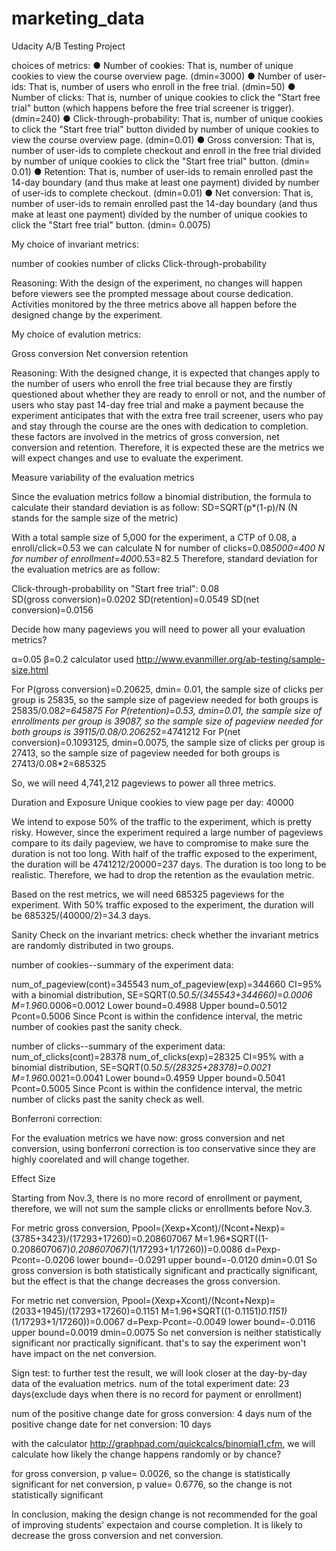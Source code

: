 # marketing_data
Udacity A/B Testing Project

choices of metrics:
● Number of cookies: That is, number of unique cookies to view the course overview page. (dmin=3000)
● Number of user-ids: That is, number of users who enroll in the free trial. (dmin=50)
● Number of clicks: That is, number of unique cookies to click the "Start free trial" button (which happens before the free trial screener is trigger). (dmin=240)
● Click-through-probability: That is, number of unique cookies to click the "Start free trial" button divided by number of unique cookies to view the course overview page. (dmin=0.01)
● Gross conversion: That is, number of user-ids to complete checkout and enroll in the free trial divided by number of unique cookies to click the "Start free trial" button. (dmin= 0.01)
● Retention: That is, number of user-ids to remain enrolled past the 14-day boundary (and thus make at least one payment) divided by number of user-ids to complete checkout. (dmin=0.01)
● Net conversion: That is, number of user-ids to remain enrolled past the 14-day boundary (and thus make at least one payment) divided by the number of unique cookies to click the "Start free trial" button. (dmin= 0.0075)

My choice of invariant metrics:

number of cookies
number of clicks
Click-through-probability

Reasoning: With the design of the experiment, no changes will happen before viewers see the prompted message about course dedication. Activities monitored by the three metrics above all happen before the designed change by the experiment.

My choice of evalution metrics:

Gross conversion
Net conversion
retention

Reasoning: With the designed change, it is expected that changes apply to the number of users who enroll the free trial because they are firstly questioned about whether they are ready to enroll or not, and the number of users who stay past 14-day free trial and make a payment because the experiment anticipates that with the extra free trail screener, users who pay and stay through the course are the ones with dedication to completion. these factors are involved in the metrics of gross conversion, net conversion and retention. Therefore, it is expected these are the metrics we will expect changes and use to evaluate the experiment. 


Measure variability of the evaluation metrics

Since the evaluation metrics follow a binomial distribution, the formula to calculate their standard deviation is as follow:
SD=SQRT(p*(1-p)/N (N stands for the sample size of the metric)

With a total sample size of 5,000 for the experiment, a CTP of 0.08, a enroll/click=0.53
we can calculate N for number of clicks=0.08*5000=400
                 N for number of enrollment=400*0.53=82.5
Therefore, standard deviation for the evaluation metrics are as follow:


Click-through-probability on "Start free trial":	0.08		
SD(gross conversion)=0.0202
SD(retention)=0.0549
SD(net conversion)=0.0156

Decide how many pageviews you will need to power all your evaluation metrics?

α=0.05 β=0.2
calculator used http://www.evanmiller.org/ab-testing/sample-size.html

For P(gross conversion)=0.20625, dmin= 0.01, the sample size of clicks per group is 25835, so the sample size of pageview needed for both groups is 25835/0.08*2=645875
For P(retention)=0.53, dmin=0.01, the sample size of enrollments per group is 39087, so the sample size of pageview needed for both groups is 39115/0.08/0.20625*2=4741212
For P(net conversion)=0.1093125, dmin=0.0075, the sample size of clicks per group is 27413, so the sample size of pageview needed for both groups is 27413/0.08*2=685325

So, we will need 4,741,212 pageviews to power all three metrics.


Duration and Exposure
Unique cookies to view page per day:	40000

We intend to expose 50% of the traffic to the experiment, which is pretty risky. However, since the experiment required a large number of pageviews compare to its daily pageview, we have to compromise to make sure the duration is not too long.
With half of the traffic exposed to the experiment, the duration will be 4741212/20000=237 days. The duration is too long to be realistic. Therefore, we had to drop the retention as the evaulation metric. 

Based on the rest metrics, we will need 685325 pageviews for the experiment. With 50% traffic exposed to the experiment, the duration will be  685325/(40000/2)=34.3 days. 


Sanity Check on the invariant metrics: check whether the invariant metrics are randomly distributed in two groups.

number of cookies--summary of the experiment data:
 
 num_of_pageview(cont)=345543
 num_of_pageview(exp)=344660
 CI=95%
 with a binomial distribution, SE=SQRT(0.5*0.5/(345543+344660)=0.0006
                               M=1.96*0.0006=0.0012
                               Lower bound=0.4988
                               Upper bound=0.5012
                               Pcont=0.5006
Since Pcont is within the confidence interval, the metric number of cookies past the sanity check.

number of clicks--summary of the experiment data:
num_of_clicks(cont)=28378
num_of_clicks(exp)=28325
CI=95%
with a binomial distribution, SE=SQRT(0.5*0.5/(28325+28378)=0.0021
                               M=1.96*0.0021=0.0041
                               Lower bound=0.4959
                               Upper bound=0.5041
                               Pcont=0.5005
Since Pcont is within the confidence interval, the metric number of clicks past the sanity check as well.
              

Bonferroni correction: 

For the evaluation metrics we have now: gross conversion and net conversion, using bonferroni correction is too conservative since they are highly coorelated and will change together. 

Effect Size

Starting from Nov.3, there is no more record of enrollment or payment, therefore, we will not sum the sample clicks or enrollments before Nov.3.

For metric gross conversion, Ppool=(Xexp+Xcont)/(Ncont+Nexp)=(3785+3423)/(17293+17260)=0.208607067
                             M=1.96*SQRT((1-0.208607067)*0.208607067)*(1/17293+1/17260))=0.0086
                             d=Pexp-Pcont=-0.0206
                             lower bound=-0.0291
                             upper bound=-0.0120
                             dmin=0.01
So gross conversion is both statistically significant and practically significant,  but the effect is that the change decreases the gross conversion. 

For metric net conversion, Ppool=(Xexp+Xcont)/(Ncont+Nexp)=(2033+1945)/(17293+17260)=0.1151
                             M=1.96*SQRT((1-0.1151)*0.1151)*(1/17293+1/17260))=0.0067
                             d=Pexp-Pcont=-0.0049
                             lower bound=-0.0116
                             upper bound=0.0019
                             dmin=0.0075
So net conversion is neither statistically significant nor practically significant. that's to say the experiment won't have impact on the net conversion.


Sign test: to further test the result, we will look closer at the day-by-day data of the evaluation metrics.
num of the total experiment date: 23 days(exclude days when there is no record for payment or enrollment)

num of the positive change date for gross conversion: 4 days
num of the positive change date for net conversion: 10 days

with the calculator http://graphpad.com/quickcalcs/binomial1.cfm, we will calculate how likely the change happens randomly or by chance?

for gross conversion, p value= 0.0026, so the change is statistically significant 
for net conversion, p value=  0.6776, so the change is not statistically significant


In conclusion, making the design change is not recommended for the goal of improving students' expectaion and course completion. It is likely to decrease the gross conversion and net conversion. 




 






